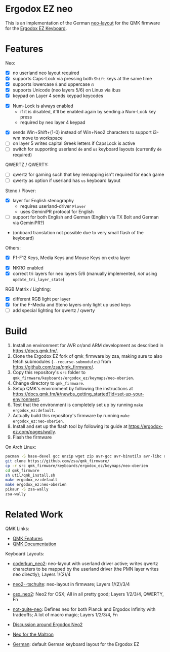 # Ergodox EZ neo

This is an implementation of the German [neo-layout](https://neo-layout.org/) for the QMK firmware for the [Ergodox EZ Keyboard](https://ergodox-ez.com/).

# Features

Neo:

- [x] no userland neo layout required
- [x] supports Caps-Lock via pressing both `Shift` keys at the same time
- [x] supports lowercase `ß` and uppercase `ẞ`
- [x] supports Unicode (neo layers 5/6) on Linux via ibus
- [x] keypad on Layer 4 sends keypad keycodes
* [x] Num-Lock is always enabled 
    * if it is disabled, it'll be enabled again by sending a Num-Lock key press
    * required by neo layer 4 keypad
- [x] sends Win+Shift+(1-0) instead of Win+Neo2 characters to support i3-wm move to workspace
- [ ] on layer 5 writes capital Greek letters if CapsLock is active
- [ ] switch for supporting userland `de` and `us` keyboard layouts (currently `de` required)

QWERTZ / QWERTY:

- [ ] qwertz for gaming such that key remapping isn't required for each game
- [ ] qwerty as option if userland has `us` keyboard layout

Steno / Plover:

- [x] layer for English stenography
    * requires userland-driver `Plover`
    * uses GeminiPR protocol for English
- [ ] support for both English and German (English via TX Bolt and German via GeminiPR?)
* (onboard translation not possible due to very small flash of the keyboard)

Others:

- [x] F1-F12 Keys, Media Keys and Mouse Keys on extra layer
* [x] NKRO enabled
* [x] correct tri layers for neo layers 5/6 (manually implemented, *not* using `update_tri_layer_state`)

RGB Matrix / Lighting:

* [x] different RGB light per layer
* [x] for the F-Media and Steno layers only light up used keys
* [ ] add special lighting for qwertz / qwerty

# Build

1. Install an environment for AVR or/and ARM development as described in <https://docs.qmk.fm/>.
1. Clone the Ergodox EZ fork of qmk_firmware by zsa, making sure to also fetch submodules (`--recurse-submodules`) from <https://github.com/zsa/qmk_firmware/>.
1. Copy this repository's `src` folder to `qmk_firmware/keyboards/ergodox_ez/keymaps/neo-oberien`.
1. Change directory to `qmk_firmware`.
1. Setup QMK's environment by following the instructions at <https://docs.qmk.fm/#/newbs_getting_started?id=set-up-your-environment>.
1. Test that the environment is completely set up by running `make ergodox_ez:default`.
1. Actually build this repository's firmware by running `make ergodox_ez:neo-oberien`.
1. Install and set up the flash tool by following its guide at <https://ergodox-ez.com/pages/wally>.
1. Flash the firmware

On Arch Linux:

```sh
pacman -S base-devel gcc unzip wget zip avr-gcc avr-binutils avr-libc dfu-util arm-none-eabi-gcc arm-none-eabi-binutils arm-none-eabi-newlib git dfu-programmer dfu-util
git clone https://github.com/zsa/qmk_firmware/
cp -r src qmk_firmware/keyboards/ergodox_ez/keymaps/neo-oberien
cd qmk_firmware
sh util/qmk_install.sh
make ergodox_ez:default
make ergodox_ez:neo-oberien
pikaur -S zsa-wally
zsa-wally
```

# Related Work

QMK Links:

* [QMK Features](https://github.com/qmk/qmk_firmware/blob/master/docs/features.md)
* [QMK Documentation](https://beta.docs.qmk.fm/)

Keyboard Layouts:

* [coderkun_neo2](https://github.com/qmk/qmk_firmware/blob/master/layouts/community/ergodox/coderkun_neo2/keymap.c): neo-layout with userland driver active; writes qwertz characters to be mapped by the userland driver (the PMN layer writes neo directly); Layers 1/(2)/4
* [neo2--tschulte](https://github.com/tschulte/ergodox-firmware/blob/neo2/firmware/keyboard/ergodox/layout/neo2--tschulte.c): neo-layout in firmware; Layers 1/(2)/3/4
* [osx_neo2](https://github.com/qmk/qmk_firmware/blob/7c0f2ae6d1c1d3f168a5919287b6608b092b3dba/layouts/community/ergodox/osx_neo2/keymap.c): Neo2 for OSX; All in all pretty good; Layers 1/2/3/4, QWERTY, Fn
* [not-quite-neo](https://github.com/qmk/qmk_firmware/blob/ee700b2e831067bdb7584425569b61bc6329247b/keyboards/ergodox_infinity/keymaps/not-quite-neo/keymap.c): Defines neo for both Planck and Ergodox Infinity with tradeoffs; A lot of macro magic; Layers 1/2/3/4, Fn

* [Discussion around Ergodox Neo2](https://geekhack.org/index.php?topic=55407.0)
* [Neo for the Maltron](https://geekhack.org/index.php?topic=57559.msg1316000#msg1316000)
* [German](https://github.com/qmk/qmk_firmware/blob/master/layouts/community/ergodox/coderkun_neo2/keymap.c): default German keyboard layout for the Ergodox EZ
